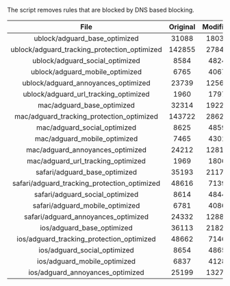 The script removes rules that are blocked by DNS based blocking.


| File | Original | Modified |
|:----:|:-----:|:-----:|
| ublock/adguard_base_optimized | 31088 | 18031 |
| ublock/adguard_tracking_protection_optimized | 142855 | 27842 |
| ublock/adguard_social_optimized | 8584 | 4824 |
| ublock/adguard_mobile_optimized | 6765 | 4067 |
| ublock/adguard_annoyances_optimized | 23739 | 12564 |
| ublock/adguard_url_tracking_optimized | 1960 | 1797 |
| mac/adguard_base_optimized | 32314 | 19223 |
| mac/adguard_tracking_protection_optimized | 143722 | 28629 |
| mac/adguard_social_optimized | 8625 | 4859 |
| mac/adguard_mobile_optimized | 7465 | 4301 |
| mac/adguard_annoyances_optimized | 24212 | 12811 |
| mac/adguard_url_tracking_optimized | 1969 | 1806 |
| safari/adguard_base_optimized | 35193 | 21170 |
| safari/adguard_tracking_protection_optimized | 48616 | 7139 |
| safari/adguard_social_optimized | 8614 | 4844 |
| safari/adguard_mobile_optimized | 6781 | 4086 |
| safari/adguard_annoyances_optimized | 24332 | 12881 |
| ios/adguard_base_optimized | 36113 | 21820 |
| ios/adguard_tracking_protection_optimized | 48662 | 7146 |
| ios/adguard_social_optimized | 8654 | 4865 |
| ios/adguard_mobile_optimized | 6837 | 4128 |
| ios/adguard_annoyances_optimized | 25199 | 13277 |